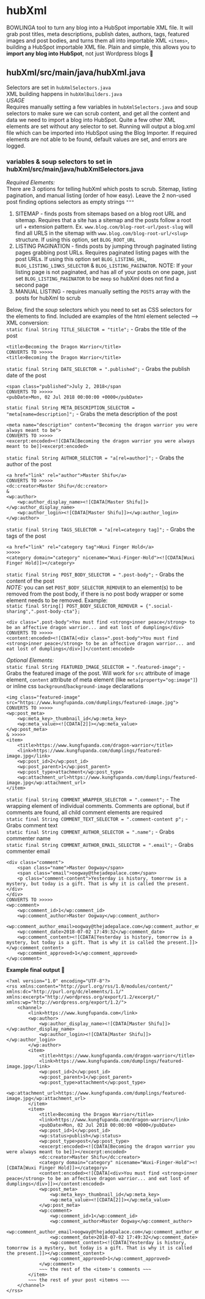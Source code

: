# hubXml
BOWLINGA tool to turn any blog into a HubSpot importable XML file. It will grab post titles, meta descriptions, publish dates, authors, tags, featured images and post bodies, and turns them all into importable XML `<items>`, building a HubSpot importable XML file. Plain and simple, this allows you to __import any blog into HubSpot__, not just Wordpress blogs :tada:

## hubXml/src/main/java/hubXml.java
Selectors are set in `hubXmlSelectors.java`  
XML building happens in `hubXmlBuilders.java`  
_USAGE_  
Requires manually setting a few variables in `hubXmlSelectors.java` and soup selectors to make sure we can scrub content, and get all the content and data we need to import a blog into HubSpot. Quite a few other XML elements are set without any selector to set. Running will output a blog.xml file which can be imported into HubSpot using the Blog Importer. If required elements are not able to be found, default values are set, and errors are logged.    

### __variables & soup selectors to set in hubXml/src/main/java/hubXmlSelectors.java__
_Required Elements:_  
There are 3 options for telling hubXml which posts to scrub. Sitemap, listing pagination, and manual listing (order of how easy). Leave the 2 non-used post finding options selectors as empty strings `"""`    
1. SITEMAP - finds posts from sitemaps based on a blog root URL and sitemap. Requires that a site has a sitemap and the posts follow a root url + extension pattern. Ex. `www.blog.com/blog-root-url/post-slug` will find all URLS in the sitemap with `www.blog.com/blog-root-url/<slug>` structure. If using this option, set `BLOG_ROOT_URL`  
2. LISTING PAGINATION - finds posts by jumping through paginated listing pages grabbing post URLs. Requires paginated listing pages with the post URLs. If using this option set `BLOG_LISTING_URL`, `BLOG_LISTING_LINKS_SELECTOR` & `BLOG_LISTING_PAGINATOR`. NOTE: If your listing page is not paginated, and has all of your posts on one page, just set `BLOG_LISTING_PAGINATOR` to be `meep` so hubXml does not find a second page    
3. MANUAL LISTING - requires manually setting the `POSTS` array with the posts for hubXml to scrub  

Below, find the _soup_ selectors which you need to set as CSS selectors for the elements to find. Included are examples of the html element selected --> XML conversion:  
`static final String TITLE_SELECTOR = "title";` - Grabs the title of the post  
```
<title>Becoming the Dragon Warrior</title>
CONVERTS TO >>>>>
<title>Becoming the Dragon Warrior</title> 
```
`static final String DATE_SELECTOR = ".published";` - Grabs the publish date of the post
```
<span class="published">July 2, 2018</span
CONVERTS TO >>>>>
<pubDate>Mon, 02 Jul 2018 00:00:00 +0000</pubDate>
```
`static final String META_DESCRIPTION_SELECTOR = "meta[name=description]";` - Grabs the meta description of the post  
```
<meta name="description" content="Becoming the dragon warrior you were always meant to be"> 
CONVERTS TO >>>>>
<excerpt:encoded><![CDATA[Becoming the dragon warrior you were always meant to be]]<excerpt:encoded>
```
`static final String AUTHOR_SELECTOR = "a[rel=author]";` - Grabs the author of the post  
```
<a href="link" rel="author">Master Shifu</a>
CONVERTS TO >>>>>
<dc:creator>Master Shifu</dc:creator>
&
<wp:author>
    <wp:author_display_name><![CDATA[Master Shifu]]></wp:author_display_name>
    <wp:author_login><![CDATA[Master Shifu]]></wp:author_login>
</wp:author>
```
`static final String TAGS_SELECTOR = "a[rel=category tag]";` - Grabs the tags of the post    
```
<a href="link" rel="category tag">Wuxi Finger Hold</a>
>>>>>
<category domain="category" nicename="Wuxi-Finger-Hold"><![CDATA[Wuxi Finger Hold]]></category>
```
`static final String POST_BODY_SELECTOR = ".post-body";` - Grabs the content of the post   
_NOTE:_ you can set `POST_BODY_SELECTOR_REMOVER` to an element(s) to be removed from the post body, if there is no post body wrapper or some element needs to be removed. Example:  
`static final String[] POST_BODY_SELECTOR_REMOVER = {".social-sharing",".post-body-cta"};`
```
<div class=".post-body">You must find <strong>inner peace</strong> to be an affective dragon warrior... and eat lost of dumplings</div>
CONVERTS TO >>>>>
<content:encoded><![CDATA[<div class=".post-body">You must find <strong>inner peace</strong> to be an affective dragon warrior... and eat lost of dumplings</div>]]</content:encoded>
```
_Optional Elements:_  
`static final String FEATURED_IMAGE_SELECTOR = ".featured-image";` - Grabs the featured image of the post. Will work for `src` attribute of image element, `content` attribute of meta element (like `meta[property="og:image"]`) or inline css `background`/`background-image` declarations  
```
<img class="featured-image" src="https://www.kungfupanda.com/dumplings/featured-image.jpg">
CONVERTS TO >>>>>
<wp:post_meta>
    <wp:meta_key>_thumbnail_id</wp:meta_key>
    <wp:meta_value><![CDATA[2]]></wp:meta_value>
</wp:post_meta>
& >>>>>
<item>
    <title>https://www.kungfupanda.com/dragon-warrior</title>
    <link>https://www.kungfupanda.com/dumplings/featured-image.jpg</link>
    <wp:post_id>2</wp:post_id>
    <wp:post_parent>1</wp:post_parent>
    <wp:post_type>attachment</wp:post_type>
    <wp:attachment_url>https://www.kungfupanda.com/dumplings/featured-image.jpg</wp:attachment_url>
</item>
```
`static final String COMMENT_WRAPPER_SELECTOR = ".comment";` - The wrapping element of individual comments. Comments are optional, but if comments are found, all child comment elements are required  
`static final String COMMENT_TEXT_SELECTOR = ".comment-content p";` - Grabs comment text  
`static final String COMMENT_AUTHOR_SELECTOR = ".name";` - Grabs commenter name   
`static final String COMMENT_AUTHOR_EMAIL_SELECTOR = ".email";` - Grabs commenter email  
```
<div class="comment">
	<span class="name">Master Oogway</span>
	<span class="email">oogway@thejadepalace.com</span>
	<p class="comment-content">Yesterday is history, tomorrow is a mystery, but today is a gift. That is why it is called the present.</div>
</div>
CONVERTS TO >>>>>
<wp:comment>
	<wp:comment_id>1</wp:comment_id>
	<wp:comment_author>Master Oogway</wp:comment_author>
	<wp:comment_author_email>oogway@thejadepalace.com</wp:comment_author_email>
	<wp:comment_date>2018-07-02 17:49:32</wp:comment_date>
	<wp:comment_content><![CDATA[Yesterday is history, tomorrow is a mystery, but today is a gift. That is why it is called the present.]]></wp:comment_content>
	<wp:comment_approved>1</wp:comment_approved>
</wp:comment>
```
__Example final output :tada:__
```
<?xml version="1.0" encoding="UTF-8"?>
<rss xmlns:content="http://purl.org/rss/1.0/modules/content/" xmlns:dc="http://purl.org/dc/elements/1.1/" xmlns:excerpt="http://wordpress.org/export/1.2/excerpt/" xmlns:wp="http://wordpress.org/export/1.2/">
    <channel>
        <link>https://www.kungfupanda.com</link>
        <wp:author>
            <wp:author_display_name><![CDATA[Master Shifu]]></wp:author_display_name>
            <wp:author_login><![CDATA[Master Shifu]]></wp:author_login>
        </wp:author>
        <item>
            <title>https://www.kungfupanda.com/dragon-warrior</title>
            <link>https://www.kungfupanda.com/dumplings/featured-image.jpg</link>
            <wp:post_id>2</wp:post_id>
            <wp:post_parent>1</wp:post_parent>
            <wp:post_type>attachment</wp:post_type>
            <wp:attachment_url>https://www.kungfupanda.com/dumplings/featured-image.jpg</wp:attachment_url>
        </item>
        <item>
            <title>Becoming the Dragon Warrior</title>
            <link>https://www.kungfupanda.com/dragon-warrior</link>
            <pubDate>Mon, 02 Jul 2018 00:00:00 +0000</pubDate>
            <wp:post_id>1</wp:post_id>
            <wp:status>publish</wp:status>
            <wp:post_type>post</wp:post_type>
            <excerpt:encoded><![CDATA[Becoming the dragon warrior you were always meant to be]]></excerpt:encoded>
            <dc:creator>Master Shifu</dc:creator>
            <category domain="category" nicename="Wuxi-Finger-Hold"><![CDATA[Wuxi Finger Hold]]></category>
            <content:encoded><![CDATA[<div>You must find <strong>inner peace</strong> to be an affective dragon warrior... and eat lost of dumplings</div>]]></content:encoded>
            <wp:post_meta>
                <wp:meta_key>_thumbnail_id</wp:meta_key>
                <wp:meta_value><![CDATA[2]]></wp:meta_value>
            </wp:post_meta>
            <wp:comment>
            	<wp:comment_id>1</wp:comment_id>
            	<wp:comment_author>Master Oogway</wp:comment_author>
            	<wp:comment_author_email>oogway@thejadepalace.com</wp:comment_author_email>
            	<wp:comment_date>2018-07-02 17:49:32</wp:comment_date>
            	<wp:comment_content><![CDATA[Yesterday is history, tomorrow is a mystery, but today is a gift. That is why it is called the present.]]></wp:comment_content>
            	<wp:comment_approved>1</wp:comment_approved>
            </wp:comment>
            ~~~ the rest of the <item>'s comments ~~~
        </item>
        ~~~ the rest of your post <item>s ~~~
    </channel>
</rss>

```
